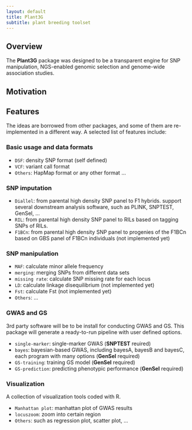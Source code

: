 ```yaml
---
layout: default
title: Plant3G
subtitle: plant breeding toolset
---
```


## Overview

The **Plant3G** package was designed to be a transparent engine for SNP manipulation, NGS-enabled genomic selection and genome-wide association studies.

## Motivation



## Features

The ideas are borrowed from other packages, and some of them are
re-implemented in a different way. A selected list of features
include:


### Basic usage and data formats
   - `DSF`: density SNP format (self defined)
   - `VCF`: variant call format
   - `Others`: HapMap format or any other format ...

 
### SNP imputation
   - `Diallel`: from parental high density SNP panel to F1 hybrids. support several downstream analysis software, such as PLINK, SNPTEST, GenSel, ... 
   - `RIL`: from parental high density SNP panel to RILs based on tagging SNPs of RILs.
   - `F1BCn`: from parental high density SNP panel to progenies of the F1BCn based on GBS panel of F1BCn individuals (not implemented yet)

    
### SNP manipulation
   - `MAF`: calculate minor allele frequency
   - `merging`: merging SNPs from different data sets
   - `missing rate`: calculate SNP missing rate for each locus
   - `LD`: calculate linkage disequilibrium (not implemented yet)
   - `Fst`: calculate Fst (not implemented yet)
   - `Others`: ...


### GWAS and GS
3rd party software will be to be install for conducting GWAS and GS. This package will generate a ready-to-run pipeline with user defined options.


   - `single-marker`: single-marker GWAS (**SNPTEST** reuired)
   - `bayes`: bayesian-based GWAS, including bayesA, bayesB and bayesC, each program with many options (**GenSel** required)
   - `GS-training`: training GS model (**GenSel** required)
   - `GS-prediction`: predicting phenotypic performance (**GenSel** required)
   

### Visualization
A collection of visualization tools coded with R.


   - `Manhattan plot`: manhattan plot of GWAS results
   - `locuszoom`: zoom into certain region
   - `Others`: such as regression plot, scatter plot, ...

